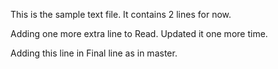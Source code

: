 This is the sample text file.
It contains 2 lines for now.

Adding one more extra line to Read.
Updated it one more time.


Adding this line in Final line as in master.